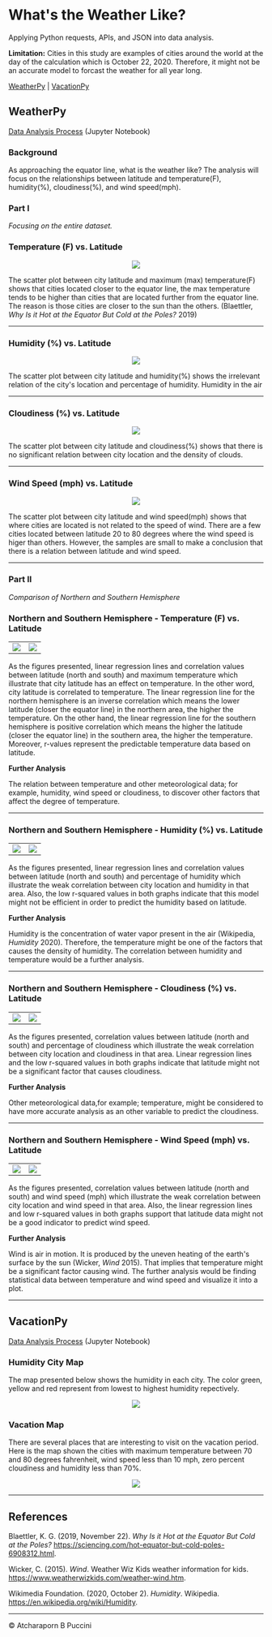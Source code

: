 # What's the Weather Like?

Applying Python requests, APIs, and JSON into data analysis.

**Limitation:** Cities in this study are examples of cities around the world at the day of the calculation which is October 22, 2020. Therefore, it might not be an accurate model to forcast the weather for all year long. 

[WeatherPy](#weatherpy) | [VacationPy](#vacationpy)

## WeatherPy

[Data Analysis Process](https://nbviewer.jupyter.org/github/abpuccini/python-api-challenge/blob/main/WeatherPy/WeatherPy.ipynb) (Jupyter Notebook)

### Background

As approaching the equator line, what is the weather like? The analysis will focus on the relationships between latitude and temperature(F), humidity(%), cloudiness(%), and wind speed(mph).

### Part I

*Focusing on the entire dataset.*

### Temperature (F) vs. Latitude

<p align="center">
  <img src="WeatherPy/Images/lat_temp.png">
</p>

The scatter plot between city latitude and maximum (max) temperature(F) shows that cities located closer to the equator line, the max temperature tends to be higher than cities that are located further from the equator line. The reason is those cities are closer to the sun than the others. (Blaettler, *Why Is it Hot at the Equator But Cold at the Poles?* 2019)

---
### Humidity (%) vs. Latitude

<p align="center">
  <img src="WeatherPy/Images/lat_humd.png">
</p>

The scatter plot between city latitude and humidity(%) shows the irrelevant relation of the city's location and percentage of humidity. Humidity in the air 

---
### Cloudiness (%) vs. Latitude

<p align="center">
  <img src="WeatherPy/Images/lat_cloud.png">
</p>

The scatter plot between city latitude and cloudiness(%) shows that there is no significant relation between city location and the density of clouds.

---
### Wind Speed (mph) vs. Latitude

<p align="center">
  <img src="WeatherPy/Images/lat_wind.png">
</p>

The scatter plot between city latitude and wind speed(mph) shows that where cities are located is not related to the speed of wind. There are a few cities located between latitude 20 to 80 degrees where the wind speed is higer than others. However, the samples are small to make a conclusion that there is a relation between latitude and wind speed.

---
### Part II

*Comparison of Northern and Southern Hemisphere*

### Northern and Southern Hemisphere - Temperature (F) vs. Latitude

<table>
  <tr>
    <td><img src="WeatherPy/Images/north_temp.png" ></td>
    <td><img src="WeatherPy/Images/south_temp.png" ></td>
  </tr>
 </table>

As the figures presented, linear regression lines and correlation values between latitude (north and south) and maximum temperature which illustrate that city latitude has an effect on temperature. In the other word, city latitude is correlated to temperature. The linear regression line for the northern hemisphere is an inverse correlation which means the lower latitude (closer the equator line) in the northern area, the higher the temperature. On the other hand, the linear regression line for the southern hemisphere is positive correlation which means the higher the latitude (closer the equator line) in the southern area, the higher the temperature. Moreover, r-values represent the predictable temperature data based on latitude.

**Further Analysis**

The relation between temperature and other meteorological data; for example, humidity, wind speed or cloudiness, to discover other factors that affect the degree of temperature.

---
### Northern and Southern Hemisphere - Humidity (%) vs. Latitude

<table>
  <tr>
    <td><img src="WeatherPy/Images/north_humid.png"/>
    <td><img src="WeatherPy/Images/south_humid.png"/> 
</tr>
 </table>

As the figures presented, linear regression lines and correlation values between latitude (north and south) and percentage of humidity which illustrate the weak correlation between city location and humidity in that area. Also, the low r-squared values in both graphs indicate that this model might not be efficient in order to predict the humidity based on latitude.

**Further Analysis**

Humidity is the concentration of water vapor present in the air (Wikipedia, *Humidity* 2020). Therefore, the temperature might be one of the factors that causes the density of humidity. The correlation between humidity and temperature would be a further analysis.

---
### Northern and Southern Hemisphere - Cloudiness (%) vs. Latitude

<table>
  <tr>
    <td><img src="WeatherPy/Images/north_cloud.png"/>
    <td><img src="WeatherPy/Images/south_cloud.png"/> 
</tr>
 </table>

As the figures presented, correlation values between latitude (north and south) and percentage of cloudiness which illustrate the weak correlation between city location and cloudiness in that area. Linear regression lines and the low r-squared values in both graphs indicate that latitude might not be a significant factor that causes cloudiness.

**Further Analysis**

Other meteorological data,for example; temperature, might be considered to have more accurate analysis as an other variable to predict the cloudiness.

---
### Northern and Southern Hemisphere - Wind Speed (mph) vs. Latitude

<table>
  <tr>
    <td><img src="WeatherPy/Images/north_wind.png"/>
    <td><img src="WeatherPy/Images/south_wind.png"/> 
</tr>
 </table>

As the figures presented, correlation values between latitude (north and south) and wind speed (mph) which illustrate the weak correlation between city location and wind speed in that area. Also, the linear regression lines and low r-squared values in both graphs support that latitude data might not be a good indicator to predict wind speed.

**Further Analysis**

Wind is air in motion. It is produced by the uneven heating of the earth's surface by the sun (Wicker, *Wind* 2015). That implies that temperature might be a significant factor causing wind. The further analysis would be finding statistical data between temperature and wind speed and visualize it into a plot.

---
## VacationPy

[Data Analysis Process](https://nbviewer.jupyter.org/github/abpuccini/python-api-challenge/blob/main/VacationPy/VacationPy.ipynb) (Jupyter Notebook)

### Humidity City Map

The map presented below shows the humidity in each city. The color green, yellow and red represent from lowest to highest humidity repectively.

<p align="center">
  <img src="VacationPy/Images/humidity_map.png">
</p>

### Vacation Map

There are several places that are interesting to visit on the vacation period. Here is the map shown the cities with maximum temperature between 70 and 80 degrees fahrenheit, wind speed less than 10 mph, zero percent cloudiness and humidity less than 70%.

<p align="center">
  <img src="VacationPy/Images/hotel_map.png">
</p>

---
## References

Blaettler, K. G. (2019, November 22). *Why Is it Hot at the Equator But Cold at the Poles?* https://sciencing.com/hot-equator-but-cold-poles-6908312.html.

Wicker, C. (2015). *Wind*. Weather Wiz Kids weather information for kids. https://www.weatherwizkids.com/weather-wind.htm. 

Wikimedia Foundation. (2020, October 2). *Humidity*. Wikipedia. https://en.wikipedia.org/wiki/Humidity. 

---
© Atcharaporn B Puccini